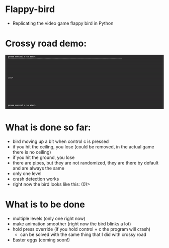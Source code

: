 # Flappy-bird
- Replicating the video game flappy bird in Python
# Crossy road demo:
![](flappy_bird_demo_v0.0.4.gif)
# What is done so far:
- bird moving up a bit when control c is pressed
- if you hit the ceiling, you lose (could be removed, in the actual game there is no ceiling)
- if you hit the ground, you lose
- there are pipes, but they are not randomized, they are there by default and are always the same
- only one level
- crash detection works
- right now the bird looks like this: (0)>
# What is to be done
- multiple levels (only one right now)
- make animation smoother (right now the bird blinks a lot)
- hold press override (if you hold control + c the program will crash)
  - can be solved with the same thing that I did with crossy road
- Easter eggs (coming soon!)
